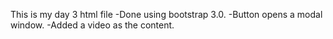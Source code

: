 This is my day 3 html file
-Done using bootstrap 3.0.
-Button opens a modal window.
-Added a video as the content.
